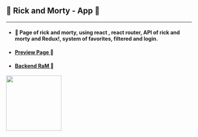 ## :star2: Rick and Morty - App :star2:
 ______________________________________________________________________________________________________________________________________

- #### :pushpin: Page of rick and morty, using react , react router, API of rick and morty and Redux!, system of favorites, filtered and login.

- #### [ Preview Page ](https://matias-d.github.io/RaM-app/) :page_facing_up:

- #### [ Backend RaM ](https://github.com/matias-d/rym-backend) :page_facing_up:

<img src='https://www.freepnglogos.com/uploads/rick-and-morty-png/rick-and-morty-rick-face-kushmastafresh-deviantart-19.png' width='150'/>
